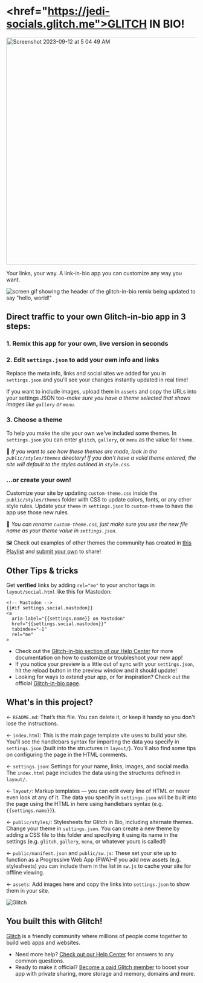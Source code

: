 # <href="https://jedi-socials.glitch.me">GLITCH IN BIO!
<img width="599" alt="Screenshot 2023-09-12 at 5 04 49 AM" src="https://github.com/sudo-self/Galaxy-Card/assets/119916323/b1410353-3071-42fe-a6a6-d1c64e539fa0">

Your links, your way. A link-in-bio app you can customize any way you want.

![screen gif showing the header of the glitch-in-bio remix being updated to say "hello, world!"](https://cdn.glitch.global/d70d071e-fd72-4991-a194-b09993a9b465/gib.gif?v=1641381379577)

## Direct traffic to your own Glitch-in-bio app in 3 steps:

### 1. Remix this app for your own, live version in seconds


### 2. Edit `settings.json` to add your own info and links

Replace the meta info, links and social sites we added for you in `settings.json` and you'll see your changes instantly updated in real time! 

If you want to include images, upload them in `assets` and copy the URLs into your settings JSON too–_make sure you have a theme selected that shows images like `gallery` or `menu`_.

### 3. Choose a theme

To help you make the site your own we've included some themes. In `settings.json` you can enter `glitch`, `gallery`, or `menu` as the value for `theme`. 

📝  _If you want to see how these themes are made, look in the `public/styles/themes` directory! If you don't have a valid theme entered, the site will default to the styles outlined in `style.css`._

### ...or create your own!

Customize your site by updating `custom-theme.css` inside the `public/styles/themes` folder with CSS to update colors, fonts, or any other style rules. Update your `theme` in `settings.json` to `custom-theme` to have the app use those new rules.

📝 _You can rename `custom-theme.css`, just make sure you use the new file name as your theme value in `settings.json`._

🖼️ Check out examples of other themes the community has created in [this Playlist](https://glitch.com/@glitch/featured-glitch-in-bio-remixes) and [submit your own](https://forms.gle/9WFWjSmhdiEoRgVs5) to share!

## Other Tips & tricks

Get **verified** links by adding `rel="me"` to your anchor tags in `layout/social.html` like this for Mastodon:

```
<!-- Mastodon -->
{{#if settings.social.mastodon}}
<a
  aria-label="{{settings.name}} on Mastodon"
  href="{{settings.social.mastodon}}"
  tabindex="-1"
  rel="me"
>
```

* Check out the [Glitch-in-bio section of our Help Center](https://help.glitch.com/hc/en-us/sections/16285912923917) for more documentation on how to customize or troubleshoot your new app!
* If you notice your preview is a little out of sync with your `settings.json`, hit the reload button in the preview window and it should update!
* Looking for ways to extend your app, or for inspiration? Check out the official [Glitch-in-bio page](https://glitch.com/glitch-in-bio).

## What's in this project?

← `README.md`: That’s this file. You can delete it, or keep it handy so you don't lose the instructions.

← `index.html`: This is the main page template vite uses to build your site. You'll see the handlebars syntax for importing the data you specify in `settings.json` (built into the structures in `layout/`). You'll also find some tips on configuring the page in the HTML comments.

← `settings.json`: Settings for your name, links, images, and social media. The `index.html` page includes the data using the structures defined in `layout/`.

← `layout/`: Markup templates — you can edit every line of HTML or never even look at any of it. The data you specify in `settings.json` will be built into the page using the HTML in here using handlebars syntax (e.g. `{{settings.name}}`).

← `public/styles/`: Stylesheets for Glitch in Bio, including alternate themes. Change your theme in `settings.json`. You can create a new theme by adding a CSS file to this folder and specifying it using its name in the settings (e.g. `glitch`, `gallery`, `menu`, or whatever yours is called!)

← `public/manifest.json` and `public/sw.js`: These set your site up to function as a Progressive Web App (PWA)–if you add new assets (e.g. stylesheets) you can include them in the list in `sw.js` to cache your site for offline viewing.

← `assets`: Add images here and copy the links into `settings.json` to show them in your site.

![Glitch](https://cdn.glitch.com/a9975ea6-8949-4bab-addb-8a95021dc2da%2FLogo_Color.svg?v=1602781328576)

## You built this with Glitch!

[Glitch](https://glitch.com) is a friendly community where millions of people come together to build web apps and websites.

- Need more help? [Check out our Help Center](https://help.glitch.com/) for answers to any common questions.
- Ready to make it official? [Become a paid Glitch member](https://glitch.com/pricing) to boost your app with private sharing, more storage and memory, domains and more.
